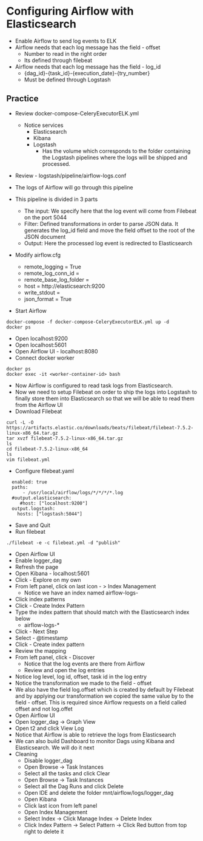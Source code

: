# Configuring Airflow with Elasticsearch
- Enable Airflow to send log events to ELK
- Airflow needs that each log message has the field - offset
  - Number to read in the right order
  - Its defined through filebeat
- Airflow needs that each log message has the field - log_id
  - {dag_id}-{task_id}-{execution_date}-{try_number}
  - Must be defined through Logstash

## Practice
- Review docker-compose-CeleryExecutorELK.yml
  - Notice services
    - Elasticsearch
    - Kibana
    - Logstash
      - Has the volume which corresponds to the folder containing the Logstash pipelines where the logs will be shipped and processed.

- Review - logstash/pipeline/airflow-logs.conf
- The logs of Airflow will go through this pipeline
- This pipeline is divided in 3 parts
  - The input: We specify here that the log event will come from Filebeat on the port 5044
  - Filter: Defined transformations in order to parse JSON data. It generates the log_id field and move the field offset to the root of the JSON document
  - Output: Here the processed log event is redirected to Elasticsearch

- Modify airflow.cfg
  - remote_logging = True
  - remote_log_conn_id =
  - remote_base_log_folder =
  - host = http://elasticsearch:9200
  - write_stdout =
  - json_format = True
- Start Airflow
```
docker-compose -f docker-compose-CeleryExecutorELK.yml up -d
docker ps
```
- Open localhost:9200
- Open localhost:5601
- Open Airflow UI - localhost:8080
- Connect docker worker
```
docker ps
docker exec -it <worker-container-id> bash
```
- Now Airflow is configured to read task logs from Elasticsearch.
- Now we need to setup Filebeat on order to ship the logs into Logstash to finally store them into Elasticsearch so that we will be able to read them from the Airflow UI
- Download Filebeat
```
curl -L -O https://artifacts.elastic.co/downloads/beats/filebeat/filebeat-7.5.2-linux-x86_64.tar.gz
tar xvzf filebeat-7.5.2-linux-x86_64.tar.gz
ls
cd filebeat-7.5.2-linux-x86_64
ls
vim filebeat.yml
```
- Configure filebeat.yaml
```
  enabled: true
  paths:
      - /usr/local/airflow/logs/*/*/*/*.log
  #output.elasticsearch:
     #host: ["localhost:9200"]
  output.logstash:
    hosts: ["logstash:5044"]

```
- Save and Quit
- Run filebeat
```
./filebeat -e -c filebeat.yml -d "publish"
```
- Open Airflow UI
- Enable logger_dag
- Refresh the page
- Open Kibana - localhost:5601
- Click - Explore on my own
- From left panel, click on last icon - > Index Management
  - Notice we have an index named airflow-logs-<current-date>
- Click index patterns
- Click - Create Index Pattern
- Type the index pattern that should match with the Elasticsearch index below
  - airflow-logs-*
- Click - Next Step
- Select - @timestamp
- Click - Create index pattern
- Review the mapping
- From left panel, click - Discover
  - Notice that the log events are there from Airflow
  - Review and open the log entries
- Notice log level, log id, offset, task id in the log entry
- Notice the transformation we made to the field - offset
- We also have the field log.offset which is created by default by Filebeat and by applying our transformation we copied the same value by to the field - offset. This is required since Airflow requests on a field called offset and not log.offet
- Open Airflow UI
- Open logger_dag -> Graph View
- Open t2 and click View Log
- Notice that Airflow is able to retrieve the logs from Elasticsearch
- We can also build Dashboard to monitor Dags using Kibana and Elasticsearch. We will do it next
- Cleaning
  - Disable logger_dag
  - Open Browse -> Task Instances
  - Select all the tasks and click Clear
  - Open Browse -> Task Instances
  - Select all the Dag Runs and click Delete
  - Open IDE and delete the folder mnt/airflow/logs/logger_dag
  - Open Kibana
  - Click last icon from left panel
  - Open Index Management
  - Select Index -> Click Manage Index -> Delete Index
  - Click Index Pattern -> Select Pattern -> Click Red button from top right to delete it
